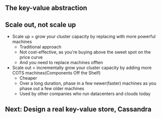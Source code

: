 ## The key-value abstraction

## Scale out, not scale up
- Scale up = grow your cluster capacity by replacing with more powerful machines
    - Traditional approach
    - Not cost-effective, as you're buying above the sweet spot on the price curve
    - And you need to replace machines offten
- Scale out = incrementally grow your cluster capacity by adding more COTS machines(Components Off the Shelf)
    - Cheaper
    - Over a long duration, phase in a few newer(faster) machines as you phase out a few older machines
    - Used by other companies who run datacenters and clouds today

## Next: Design a real key-value store, Cassandra